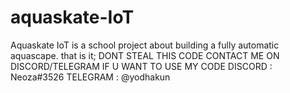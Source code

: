 # aquaskate-IoT
Aquaskate IoT is a school project about building a fully automatic aquascape. that is it;
DONT STEAL THIS CODE CONTACT ME ON DISCORD/TELEGRAM IF U WANT TO USE MY CODE DISCORD : Neoza#3526 TELEGRAM : @yodhakun
